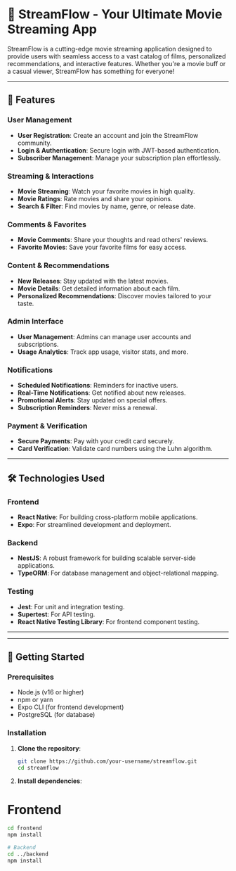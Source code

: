 # 🎥 StreamFlow - Your Ultimate Movie Streaming App

StreamFlow is a cutting-edge movie streaming application designed to provide users with seamless access to a vast catalog of films, personalized recommendations, and interactive features. Whether you're a movie buff or a casual viewer, StreamFlow has something for everyone!

---

## 🚀 **Features**

### **User Management**
- **User Registration**: Create an account and join the StreamFlow community.
- **Login & Authentication**: Secure login with JWT-based authentication.
- **Subscriber Management**: Manage your subscription plan effortlessly.

### **Streaming & Interactions**
- **Movie Streaming**: Watch your favorite movies in high quality.
- **Movie Ratings**: Rate movies and share your opinions.
- **Search & Filter**: Find movies by name, genre, or release date.

### **Comments & Favorites**
- **Movie Comments**: Share your thoughts and read others' reviews.
- **Favorite Movies**: Save your favorite films for easy access.

### **Content & Recommendations**
- **New Releases**: Stay updated with the latest movies.
- **Movie Details**: Get detailed information about each film.
- **Personalized Recommendations**: Discover movies tailored to your taste.

### **Admin Interface**
- **User Management**: Admins can manage user accounts and subscriptions.
- **Usage Analytics**: Track app usage, visitor stats, and more.

### **Notifications**
- **Scheduled Notifications**: Reminders for inactive users.
- **Real-Time Notifications**: Get notified about new releases.
- **Promotional Alerts**: Stay updated on special offers.
- **Subscription Reminders**: Never miss a renewal.

### **Payment & Verification**
- **Secure Payments**: Pay with your credit card securely.
- **Card Verification**: Validate card numbers using the Luhn algorithm.

---

## 🛠️ **Technologies Used**

### **Frontend**
- **React Native**: For building cross-platform mobile applications.
- **Expo**: For streamlined development and deployment.

### **Backend**
- **NestJS**: A robust framework for building scalable server-side applications.
- **TypeORM**: For database management and object-relational mapping.

### **Testing**
- **Jest**: For unit and integration testing.
- **Supertest**: For API testing.
- **React Native Testing Library**: For frontend component testing.

---

---

## 🚦 **Getting Started**

### **Prerequisites**
- Node.js (v16 or higher)
- npm or yarn
- Expo CLI (for frontend development)
- PostgreSQL (for database)

### **Installation**
1. **Clone the repository**:
   ```bash
   git clone https://github.com/your-username/streamflow.git
   cd streamflow

2. **Install dependencies**:

# Frontend
   ```bash
   cd frontend
   npm install

# Backend
   cd ../backend
   npm install



   
